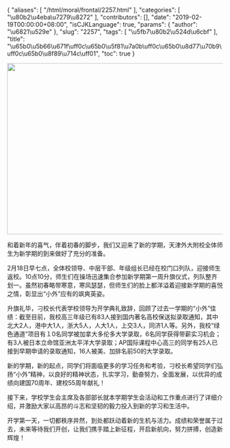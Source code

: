 {
    "aliases": [
        "/html/moral/frontal/2257.html"
    ],
    "categories": [
        "\u80b2\u4eba\u7279\u8272"
    ],
    "contributors": [],
    "date": "2019-02-19T00:00:00+08:00",
    "isCJKLanguage": true,
    "params": {
        "author": "\u6821\u529e"
    },
    "slug": "2257",
    "tags": [
        "\u5fb7\u80b2\u524d\u6cbf"
    ],
    "title": "\u65b0\u5b66\u671f\uff0c\u65b0\u5f81\u7a0b\uff0c\u65b0\u8d77\u70b9\uff0c\u65b0\u8f89\u714c\uff01",
    "toc": true
}

  





  









<img
    src="https://cdn.tfls.online/mirror/full/093c14671b96fe117a1937d614067daf7a47cd34.jpg"
    style="display:block;margin-left:auto;margin-right:auto;"
    decoding="async"
    fetchpriority="auto"
    loading="lazy"
    height="400"
    width="600"
/>  






和着新年的喜气，伴着初春的脚步，我们又迎来了新的学期，天津外大附校全体师生为新学期的到来做好了充分的准备。




2月18日早七点，全体校领导、中层干部、年级组长已经在校门口列队，迎接师生返校。10点10分，师生们在操场迅速集合参加新学期第一周升旗仪式，列队整齐划一。虽然初春略带寒意，寒风瑟瑟，但师生们的脸上都洋溢着迎接新学期的喜悦之情，彰显出“小外”应有的飒爽英姿。




升旗礼毕，刁校长代表学校领导为开学典礼致辞，回顾了过去一学期的“小外”佳绩：截至目前，我校高三年级已有83人接到国内著名高校保送拟录取通知，其中北大2人，港中大1人，浙大5人，人大1人，上交3人，同济1人等。另外，我校“绿色通道”项目有１0名同学被加拿大多伦多大学录取，6名同学获得带薪实习机会；有3人被日本立命馆亚洲太平洋大学录取；AP国际课程中心高三的同学有25人已接到早期申请的录取通知，16人被美、加排名前50的大学录取。




新的学期，新的起点，同学们将面临更多的学习任务和考验，刁校长希望同学们弘扬“小外”精神，以良好的精神状态，扎实学习，勤奋努力，全面发展，以优异的成绩向建国70周年、建校55周年献礼！




接下来，学校学生会主席及各部部长就本学期学生会活动和工作重点进行了详细介绍，并激励大家以高昂的斗志和坚韧的毅力投入到新的学习和生活中。




开学第一天，一切都秩序井然，到处都跃动着新的生机与活力。成绩和荣誉属于过去，未来等待我们开创，让我们携手踏上新征程，开启新航向，努力拼搏，创造新辉煌！



